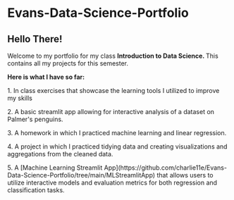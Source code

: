 # Evans-Data-Science-Portfolio
<h2> Hello There! </h2>
Welcome to my portfolio for my class <b> Introduction to Data Science. </b> This contains all my projects for this semester.
<p></p>
<b> Here is what I have so far: </b>
 <p>
 1. In class exercises that showcase the learning tools I utilized to improve my skills
 <p>
 2. A basic streamlit app allowing for interactive analysis of a dataset on Palmer's penguins. 
<p>
3. A homework in which I practiced machine learning and linear regression.
<p>
4. A project in which I practiced tidying data and creating visualizations and aggregations from the cleaned data.
<p>
5. A [Machine Learning Streamlit App](https://github.com/charlie11e/Evans-Data-Science-Portfolio/tree/main/MLStreamlitApp) that allows users to utilize interactive models and evaluation metrics for both regression and classification tasks.
